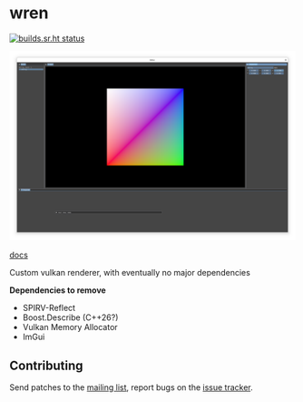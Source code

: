 # wren

[![builds.sr.ht status](https://builds.sr.ht/~tmayoff/wren/commits/main/nixos.yml.svg)](https://builds.sr.ht/~tmayoff/wren/commits/main/nixos.yml?)

![Editor](docs/media/screenshot1.png)

[docs](https://tmayoff.srht.site/wren)

Custom vulkan renderer, with eventually no major dependencies

**Dependencies to remove**
- SPIRV-Reflect
- Boost.Describe (C++26?)
- Vulkan Memory Allocator
- ImGui

## Contributing

Send patches to the [mailing list](https://lists.sr.ht/~tmayoff/wren-devel), report bugs on the [issue tracker](https://todo.sr.ht/~tmayoff/wren).

